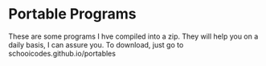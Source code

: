 # Portable Programs
These are some programs I hve compiled into a zip. They will help you on a daily basis, I can assure you.
To download, just go to schooicodes.github.io/portables
